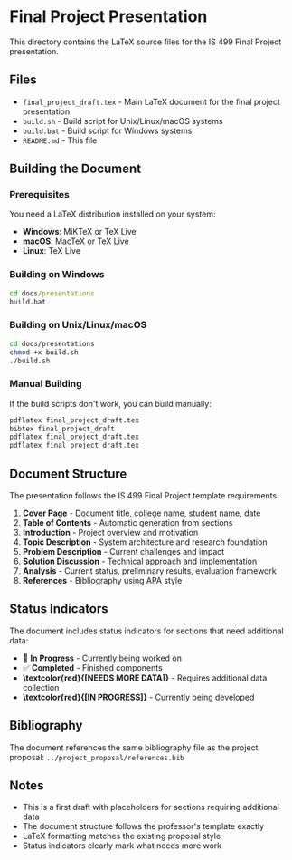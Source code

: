 # Final Project Presentation

This directory contains the LaTeX source files for the IS 499 Final Project presentation.

## Files

- `final_project_draft.tex` - Main LaTeX document for the final project presentation
- `build.sh` - Build script for Unix/Linux/macOS systems
- `build.bat` - Build script for Windows systems
- `README.md` - This file

## Building the Document

### Prerequisites

You need a LaTeX distribution installed on your system:

- **Windows**: MiKTeX or TeX Live
- **macOS**: MacTeX or TeX Live
- **Linux**: TeX Live

### Building on Windows

```cmd
cd docs/presentations
build.bat
```

### Building on Unix/Linux/macOS

```bash
cd docs/presentations
chmod +x build.sh
./build.sh
```

### Manual Building

If the build scripts don't work, you can build manually:

```bash
pdflatex final_project_draft.tex
bibtex final_project_draft
pdflatex final_project_draft.tex
pdflatex final_project_draft.tex
```

## Document Structure

The presentation follows the IS 499 Final Project template requirements:

1. **Cover Page** - Document title, college name, student name, date
2. **Table of Contents** - Automatic generation from sections
3. **Introduction** - Project overview and motivation
4. **Topic Description** - System architecture and research foundation
5. **Problem Description** - Current challenges and impact
6. **Solution Discussion** - Technical approach and implementation
7. **Analysis** - Current status, preliminary results, evaluation framework
8. **References** - Bibliography using APA style

## Status Indicators

The document includes status indicators for sections that need additional data:

- 🔄 **In Progress** - Currently being worked on
- ✅ **Completed** - Finished components
- **\textcolor{red}{[NEEDS MORE DATA]}** - Requires additional data collection
- **\textcolor{red}{[IN PROGRESS]}** - Currently being developed

## Bibliography

The document references the same bibliography file as the project proposal:
`../project_proposal/references.bib`

## Notes

- This is a first draft with placeholders for sections requiring additional data
- The document structure follows the professor's template exactly
- LaTeX formatting matches the existing proposal style
- Status indicators clearly mark what needs more work
